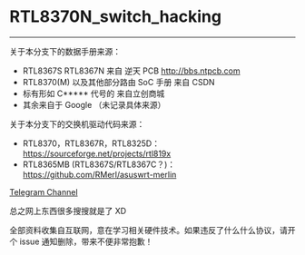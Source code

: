 # RTL8370N_switch_hacking
---

关于本分支下的数据手册来源：
 - RTL8367S RTL8367N 来自 逆天 PCB http://bbs.ntpcb.com 
 - RTL8370(M) 以及其他部分路由 SoC 手册 来自 CSDN
 - 标有形如 C***** 代号的 来自立创商城
 - 其余来自于 Google （未记录具体来源）
 
关于本分支下的交换机驱动代码来源：
 - RTL8370，RTL8367R，RTL8325D：https://sourceforge.net/projects/rtl819x 
 - RTL8365MB (RTL8367S/RTL8367C？)：https://github.com/RMerl/asuswrt-merlin 

[Telegram Channel](https://t.me/Realtek_Switch_Hacking)  

总之网上东西很多搜搜就是了 XD  

全部资料收集自互联网，意在学习相关硬件技术。如果违反了什么什么协议，请开个 issue 通知删除，带来不便非常抱歉！




